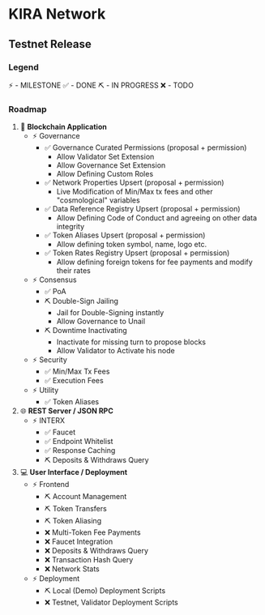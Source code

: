 # KIRA Network
## Testnet Release 


### Legend

:zap: - MILESTONE
:white_check_mark: - DONE
:pick: - IN PROGRESS
:x: - TODO


### Roadmap

1. :link: **Blockchain Application**
   * :zap: Governance
     * :white_check_mark: Governance Curated Permissions (proposal + permission)
       * Allow Validator Set Extension
       * Allow Governance Set Extension
       * Allow Defining Custom Roles
     * :white_check_mark: Network Properties Upsert (proposal + permission)
       * Live Modification of Min/Max tx fees and other "cosmological" variables
     * :white_check_mark: Data Reference Registry Upsert (proposal + permission)
       * Allow Defining Code of Conduct and agreeing on other data integrity
     * :white_check_mark: Token Aliases Upsert (proposal + permission)
       * Allow defining token symbol, name, logo etc. 
     * :white_check_mark: Token Rates Registry Upsert (proposal + permission)
       * Allow defining foreign tokens for fee payments and modify their rates
   * :zap: Consensus
     * :white_check_mark: PoA
     * :pick: Double-Sign Jailing
       * Jail for Double-Signing instantly
       * Allow Governance to Unail
     * :pick: Downtime Inactivating
       * Inactivate for missing turn to propose blocks
       * Allow Validator to Activate his node
   * :zap: Security
     * :white_check_mark: Min/Max Tx Fees
     * :white_check_mark: Execution Fees
   * :zap: Utility
     * :white_check_mark: Token Aliases
2. :globe_with_meridians: **REST Server / JSON RPC**
   * :zap: INTERX
     * :white_check_mark: Faucet
     * :white_check_mark: Endpoint Whitelist
     * :white_check_mark: Response Caching
     * :pick: Deposits & Withdraws Query
3. :computer: **User Interface / Deployment**  
   * :zap: Frontend
     * :pick: Account Management
     * :pick: Token Transfers 
     * :pick: Token Aliasing
     * :x: Multi-Token Fee Payments
     * :x: Faucet Integration
     * :x: Deposits & Withdraws Query
     * :x: Transaction Hash Query
     * :x: Network Stats
   * :zap: Deployment
     * :pick: Local (Demo) Deployment Scripts
     * :x: Testnet, Validator Deployment Scripts
